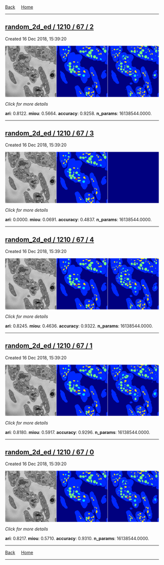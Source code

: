 
[Back](..)&nbsp;&nbsp;&nbsp;&nbsp;&nbsp;[Home](https://leapmanlab.github.io/snapshots)

---

<div class="summary"><a href="2"><h2>random_2d_ed / 1210 / 67 / 2</h2></a><p>Created 16 Dec 2018, 15:39:20
</p><a href="2"><img src="2/media/summary.png" align="center"></a><p>
<i>Click for more details</i>
</p></div>

**ari**: 0.8122. **miou**: 0.5664. **accuracy**: 0.9258. **n_params**: 16138544.0000. 

---

<div class="summary"><a href="3"><h2>random_2d_ed / 1210 / 67 / 3</h2></a><p>Created 16 Dec 2018, 15:39:20
</p><a href="3"><img src="3/media/summary.png" align="center"></a><p>
<i>Click for more details</i>
</p></div>

**ari**: 0.0000. **miou**: 0.0691. **accuracy**: 0.4837. **n_params**: 16138544.0000. 

---

<div class="summary"><a href="4"><h2>random_2d_ed / 1210 / 67 / 4</h2></a><p>Created 16 Dec 2018, 15:39:20
</p><a href="4"><img src="4/media/summary.png" align="center"></a><p>
<i>Click for more details</i>
</p></div>

**ari**: 0.8245. **miou**: 0.4636. **accuracy**: 0.9322. **n_params**: 16138544.0000. 

---

<div class="summary"><a href="1"><h2>random_2d_ed / 1210 / 67 / 1</h2></a><p>Created 16 Dec 2018, 15:39:20
</p><a href="1"><img src="1/media/summary.png" align="center"></a><p>
<i>Click for more details</i>
</p></div>

**ari**: 0.8180. **miou**: 0.5917. **accuracy**: 0.9296. **n_params**: 16138544.0000. 

---

<div class="summary"><a href="0"><h2>random_2d_ed / 1210 / 67 / 0</h2></a><p>Created 16 Dec 2018, 15:39:20
</p><a href="0"><img src="0/media/summary.png" align="center"></a><p>
<i>Click for more details</i>
</p></div>

**ari**: 0.8217. **miou**: 0.5710. **accuracy**: 0.9310. **n_params**: 16138544.0000. 

---

[Back](..)&nbsp;&nbsp;&nbsp;&nbsp;&nbsp;[Home](https://leapmanlab.github.io/snapshots)

---